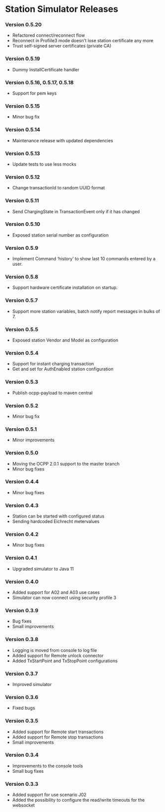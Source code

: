 # Station Simulator Releases #

### Version 0.5.20
- Refactored connect/reconnect flow
- Reconnect in Profiile3 mode doesn't lose station certificate any more
- Trust self-signed server certificates (private CA)

### Version 0.5.19
- Dummy InstallCertificate handler

### Version 0.5.16, 0.5.17, 0.5.18
- Support for pem keys

### Version 0.5.15
- Minor bug fix

### Version 0.5.14
- Maintenance release with updated dependencies

### Version 0.5.13
- Update tests to use less mocks

### Version 0.5.12
- Change transactionId to random UUID format

### Version 0.5.11
- Send ChargingState in TransactionEvent only if it has changed 

### Version 0.5.10
- Exposed station serial number as configuration

### Version 0.5.9
- Implement Command ‘history’ to show last 10 commands entered by a user.

### Version 0.5.8

- Support hardware certificate installation on startup.

### Version 0.5.7

- Support more station variables, batch notify report messages in bulks of 7.

### Version 0.5.5

- Exposed station Vendor and Model as configuration

### Version 0.5.4

- Support for instant charging transaction
- Get and set for AuthEnabled station configuration

### Version 0.5.3

- Publish ocpp-payload to maven central

### Version 0.5.2

- Minor bug fix

### Version 0.5.1

- Minor improvements

### Version 0.5.0

- Moving the OCPP 2.0.1 support to the master branch
- Minor bug fixes 

### Version 0.4.4

- Minor bug fixes

### Version 0.4.3

- Station can be started with configured status
- Sending hardcoded Eichrecht metervalues

### Version 0.4.2

- Minor bug fixes

### Version 0.4.1

- Upgraded simulator to Java 11

### Version 0.4.0

- Added support for A02 and A03 use cases
- Simulator can now connect using security profile 3 

### Version 0.3.9

- Bug fixes
- Small improvements

### Version 0.3.8

- Logging is moved from console to log file
- Added support for Remote unlock connector
- Added TxStartPoint and TxStopPoint configurations

### Version 0.3.7

- Improved simulator 

### Version 0.3.6

- Fixed bugs

### Version 0.3.5

- Added support for Remote start transactions
- Added support for Remote stop transactions
- Small improvements

### Version 0.3.4

- Improvements to the console tools
- Small bug fixes

### Version 0.3.3

- Added support for use scenario J02
- Added the possibility to configure the read/write timeouts for the websocket

